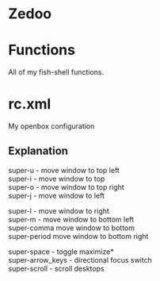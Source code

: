 # Zedoo

# Functions

All of my fish-shell functions.

# rc.xml

My openbox configuration

## Explanation

super-u - move window to top left  
super-i - move window to top  
super-o - move window to top right  
super-j - move window to left  

super-l - move window to right  
super-m - move window to bottom left  
super-comma move window to bottom  
super-period move window to bottom right

super-space - toggle maximize*  
super-arrow_keys - directional focus switch  
super-scroll - scroll desktops
